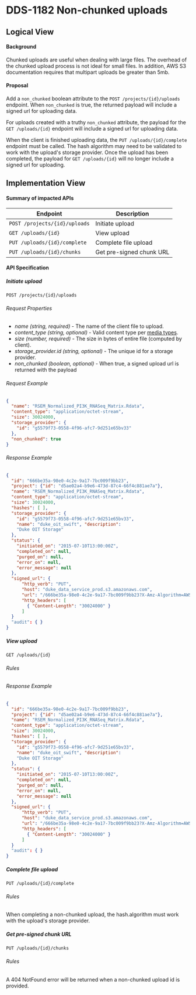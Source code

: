 # DDS-1182 Non-chunked uploads

## Logical View

#### Background

Chunked uploads are useful when dealing with large files. The overhead of the chunked
upload process is not ideal for small files. In addition, AWS S3 documentation
requires that multipart uploads be greater than 5mb.

#### Proposal

Add a `non_chunked` boolean attribute to the `POST /projects/{id}/uploads` endpoint.
When `non_chunked` is true, the returned payload will include a signed url for
uploading data.

For uploads created with a truthy `non_chunked` attribute, the payload for the
`GET /uploads/{id}` endpoint will include a signed url for uploading data.

When the client is finished uploading data, the `PUT /uploads/{id}/complete`
endpoint must be called. The hash algorithm may need to be validated to work with
the upload's storage provider. Once the upload has been completed, the payload for
`GET /uploads/{id}` will no longer include a signed url for uploading.

## Implementation View

#### Summary of impacted APIs

|Endpoint |Description |
|---|---|
| `POST /projects/{id}/uploads` | Initiate upload |
| `GET /uploads/{id}` | View upload |
| `PUT /uploads/{id}/complete` | Complete file upload |
| `PUT /uploads/{id}/chunks` | Get pre-signed chunk URL |

#### API Specification

##### Initiate upload

`POST /projects/{id}/uploads`

###### Request Properties

- *name (string, required)* - The name of the client file to upload.
- *content_type (string, optional)* - Valid content type per [media types](https://en.wikipedia.org/wiki/Internet_media_type).
- *size (number, required)* - The size in bytes of entire file (computed by client).
- *storage_provider.id (string, optional)* - The unique id for a storage provider.
- *non_chunked (boolean, optional)* - When true, a signed upload url is returned with the payload

###### Request Example

```JSON
{
  "name": "RSEM_Normalized_PI3K_RNASeq_Matrix.Rdata",
  "content_type": "application/octet-stream",
  "size": 30024000,
  "storage_provider": {
    "id": "g5579f73-0558-4f96-afc7-9d251e65bv33"
  },
  "non_chunked": true
}
```

###### Response Example

```JSON
{
  "id": "666be35a-98e0-4c2e-9a17-7bc009f9bb23",
  "project": {"id": "d5ae02a4-b9e6-473d-87c4-66f4c881ae7a"},
  "name": "RSEM_Normalized_PI3K_RNASeq_Matrix.Rdata",
  "content_type": "application/octet-stream",
  "size": 30024000,
  "hashes": [ ],
  "storage_provider": {
    "id": "g5579f73-0558-4f96-afc7-9d251e65bv33",
    "name": "duke_oit_swift", "description":
    "Duke OIT Storage"
  },
  "status": {
    "initiated_on": "2015-07-10T13:00:00Z",
    "completed_on": null,
    "purged_on": null,
    "error_on": null,
    "error_message": null
  },
  "signed_url": {
      "http_verb": "PUT",
      "host": "duke_data_service_prod.s3.amazonaws.com",
      "url": "/666be35a-98e0-4c2e-9a17-7bc009f9bb23?X-Amz-Algorithm=AWS4-HMAC-SHA256&X-Amz-Credential=AKIAIOSFODNN...",
      "http_headers": [
        { "Content-Length": "30024000" }
      ]
  }
  "audit": { }
}
```

##### View upload

`GET /uploads/{id}`

###### Rules

###### Response Example

```JSON
{
  "id": "666be35a-98e0-4c2e-9a17-7bc009f9bb23",
  "project": {"id": "d5ae02a4-b9e6-473d-87c4-66f4c881ae7a"},
  "name": "RSEM_Normalized_PI3K_RNASeq_Matrix.Rdata",
  "content_type": "application/octet-stream",
  "size": 30024000,
  "hashes": [ ],
  "storage_provider": {
    "id": "g5579f73-0558-4f96-afc7-9d251e65bv33",
    "name": "duke_oit_swift", "description":
    "Duke OIT Storage"
  },
  "status": {
    "initiated_on": "2015-07-10T13:00:00Z",
    "completed_on": null,
    "purged_on": null,
    "error_on": null,
    "error_message": null
  },
  "signed_url": {
      "http_verb": "PUT",
      "host": "duke_data_service_prod.s3.amazonaws.com",
      "url": "/666be35a-98e0-4c2e-9a17-7bc009f9bb23?X-Amz-Algorithm=AWS4-HMAC-SHA256&X-Amz-Credential=AKIAIOSFODNN...",
      "http_headers": [
        { "Content-Length": "30024000" }
      ]
  }
  "audit": { }
}
```

##### Complete file upload

`PUT /uploads/{id}/complete`

###### Rules

When completing a non-chunked upload, the hash.algorithm must work with the
upload's storage provider.

##### Get pre-signed chunk URL

`PUT /uploads/{id}/chunks`

###### Rules

A 404 NotFound error will be returned when a non-chunked upload id is provided.
